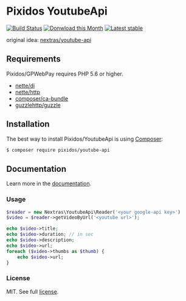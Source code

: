 # Pixidos YoutubeApi
[![Build Status](https://travis-ci.org/Pixidos/Youtube-Api.svg?branch=master)](https://travis-ci.org/Pixidos/Youtube-Api)
[![Donwload this Month](https://img.shields.io/packagist/dm/pixidos/Youtube-Api.svg)](https://packagist.org/packages/pixidos/Youtube-Api)
[![Latest stable](https://img.shields.io/packagist/v/pixidos/Youtube-Api.svg)](https://packagist.org/packages/pixidos/Youtube-Api)

original idea: [nextras/youtube-api](https://github.com/nextras/youtube-api)

Requirements
------------

Pixidos/GPWebPay requires PHP 5.6 or higher.

- [nette/di](https://github.com/nette/di)
- [nette/http](https://github.com/nette/http)
- [composer/ca-bundle](https://github.com/composer/ca-bundle)
- [guzzlehttp/guzzle](https://github.com/guzzle/guzzle)


Installation
------------

The best way to install Pixidos/YoutubeApi is using  [Composer](http://getcomposer.org/):

```sh
$ composer require pixidos/youtube-api
```


Documentation
------------

Learn more in the [documentation](https://github.com/Pixidos/GPWebPay/blob/master/docs/en/index.md).


### Usage


```php
$reader = new Nextras\YoutubeApi\Reader('<your google-api key>')
$video = $reader->getVideoByUrl('<youtube url>');

echo $video->title;
echo $video->duration; // in sec
echo $video->description;
echo $video->url;
foreach ($video->thumbs as $thumb) {
    echo $video->url; 
}
```

### License

MIT. See full [license](license.md).
